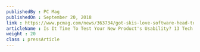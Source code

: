 ```yaml
---
publishedBy : PC Mag
publishedOn : September 20, 2018
link : https://www.pcmag.com/news/363734/got-skis-love-software-head-to-utahs-silicon-slopes
articleName : Is It Time To Test Your New Product's Usability? 13 Tech Experts Weigh In
weight : 20 
class : pressArticle
---
```

